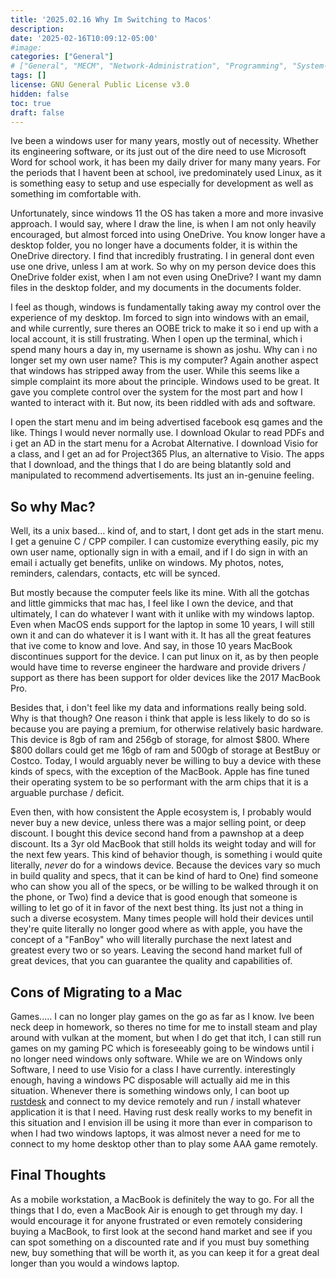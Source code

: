```yaml
---
title: '2025.02.16 Why Im Switching to Macos'
description: 
date: '2025-02-16T10:09:12-05:00'
#image: 
categories: ["General"]
# ["General", "MECM", "Network-Administration", "Programming", "System-Administration"]
tags: []
license: GNU General Public License v3.0 
hidden: false
toc: true
draft: false
---
```


Ive been a windows user for many years, mostly out of necessity. Whether its engineering software, or its just out of the dire need to use Microsoft Word for school work, it has been my daily driver for many many years. For the periods that I havent been at school, ive predominately used Linux, as it is something easy to setup and use especially for development as well as something im comfortable with. 

Unfortunately, since windows 11 the OS has taken a more and more invasive approach. I would say, where I draw the line, is when I am not only heavily encouraged, but almost forced into using OneDrive. You know longer have a desktop folder, you no longer have a documents folder, it is within the OneDrive directory. I find that incredibly frustrating. I in general dont even use one drive, unless I am at work. So why on my person device does this OneDrive folder exist, when I am not even using OneDrive? I want my damn files in the desktop folder, and my documents in the documents folder. 

I feel as though, windows is fundamentally taking away my control over the experience of my desktop. Im forced to sign into windows with an email, and while currently, sure theres an OOBE trick to make it so i end up with a local account, it is still frustrating. When I open up the terminal, which i spend many hours a day in, my username is shown as joshu. Why can i no longer set my own user name? This is my computer? Again another aspect that windows has stripped away from the user. While this seems like a simple complaint its more about the principle. Windows used to be great. It gave you complete control over the system for the most part and how I wanted to interact with it. But now, its been riddled with ads and software. 

I open the start menu and im being advertised facebook esq games and the like. Things I would never normally use. I download Okular to read PDFs and i get an AD in the start menu for a Acrobat Alternative. I download Visio for a class, and I get an ad for Project365 Plus, an alternative to Visio. The apps that I download, and the things that I do are being blatantly sold and manipulated to recommend advertisements. Its just an in-genuine feeling. 

## So why Mac?

Well, its a unix based... kind of, and to start, I dont get ads in the start menu. I get a genuine C / CPP compiler. I can customize everything easily, pic my own user name, optionally sign in with a email, and if I do sign in with an email i actually get benefits, unlike on windows. My photos, notes, reminders, calendars, contacts, etc will be synced. 

But mostly because the computer feels like its mine. With all the gotchas and little gimmicks that mac has, I feel like I own the device, and that ultimately, I can do whatever I want with it unlike with my windows laptop. Even when MacOS ends support for the laptop in some 10 years, I will still own it and can do whatever it is I want with it. It has all the great features that ive come to know and love. And say, in those 10 years MacBook discontinues support for the device. I can put linux on it, as by then people would have time to reverse engineer the hardware and provide drivers / support as there has been support for older devices like the 2017 MacBook Pro.

Besides that, i don't feel like my data and informations really being sold. Why is that though? One reason i think that apple is less likely to do so is because you are paying a premium, for otherwise relatively basic hardware. This device is 8gb of ram and 256gb of storage, for almost $800. Where $800 dollars could get me 16gb of ram and 500gb of storage at BestBuy or Costco. Today, I would arguably never be willing to buy a device with these kinds of specs, with the exception of the MacBook. Apple has fine tuned their operating system to be so performant with the arm chips that it is a arguable purchase / deficit.

Even then, with how consistent the Apple ecosystem is, I probably would never buy a new device, unless there was a major selling point, or deep discount. I bought this device second hand from a pawnshop at a deep discount. Its a 3yr old MacBook that still holds its weight today and will for the next few years. This kind of behavior though, is something i would quite literally, *never* do for a windows device. Because the devices vary so much in build quality and specs, that it can be kind of hard to One) find someone who can show you all of the specs, or be willing to be walked through it on the phone, or Two) find a device that is good enough that someone is willing to let go of it in favor of the next best thing. Its just not a thing in such a diverse ecosystem. Many times people will hold their devices until they're quite literally no longer good where as with apple, you have the concept of a "FanBoy" who will literally purchase the next latest and greatest every two or so years. Leaving the second hand market full of great devices, that you can guarantee the quality and capabilities of.

## Cons of Migrating to a Mac

Games..... I can no longer play games on the go as far as I know. Ive been neck deep in homework, so theres no time for me to install steam and play around with vulkan at the moment, but when I do get that itch, I can still run games on my gaming PC which is foreseeably going to be windows until i no longer need windows only software. While we are on Windows only Software, I need to use Visio for a class I have currently. interestingly enough, having a windows PC disposable will actually aid me in this situation. Whenever there is something windows only, I can boot up [rustdesk](https://rustdesk.com/) and connect to my device remotely and run / install whatever application it is that I need. Having rust desk really works to my benefit in this situation and I envision ill be using it more than ever in comparison to when I had two windows laptops, it was almost never a need for me to connect to my home desktop other than to play some AAA game remotely.

## Final Thoughts

As a mobile workstation, a MacBook is definitely the way to go. For all the things that I do, even a MacBook Air is enough to get through my day. I would encourage it for anyone frustrated or even remotely considering buying a MacBook, to first look at the second hand market and see if you can spot something on a discounted rate and if you must buy something new, buy something that will be worth it, as you can keep it for a great deal longer than you would a windows laptop.
